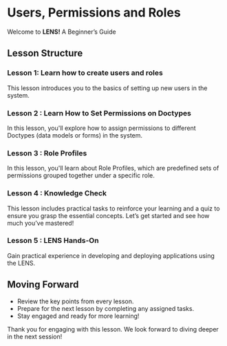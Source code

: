 # Users, Permissions and Roles

Welcome to **LENS!** A Beginner’s Guide

## Lesson Structure

### Lesson 1: Learn how to create users and roles

This lesson introduces you to the basics of setting up new users in the system.

### Lesson 2 : Learn How to Set Permissions on Doctypes

In this lesson, you'll explore how to assign permissions to different Doctypes (data models or forms) in the system.


### Lesson 3 : Role Profiles

In this lesson, you'll learn about Role Profiles, which are predefined sets of permissions grouped together under a specific role.


### Lesson 4 : Knowledge Check

This lesson includes practical tasks to reinforce your learning and a quiz to ensure you grasp the essential concepts. Let’s get started and see how much you’ve mastered!

### Lesson 5 : LENS Hands-On

Gain practical experience in developing and deploying applications using the LENS.

## Moving Forward

-   Review the key points from every lesson.
-   Prepare for the next lesson by completing any assigned tasks.
-   Stay engaged and ready for more learning!

Thank you for engaging with this lesson. We look forward to diving deeper in the next session!



<!--stackedit_data:
eyJoaXN0b3J5IjpbMTI5NDQ0NzU0NSwtMTMwNDU3OTY0MSwtMT
E5MTgyMTcyOF19
-->